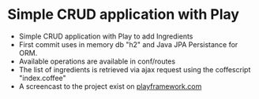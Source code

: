 # Simple CRUD application with Play

* Simple CRUD application with Play to add Ingredients 
* First commit uses in memory db "h2" and Java JPA Persistance for ORM.
* Available operations are available in conf/routes
* The list of ingredients is retrieved via ajax request using the coffescript "index.coffee"
* A screencast to the project exist on [playframework.com](http://playframework.com)
